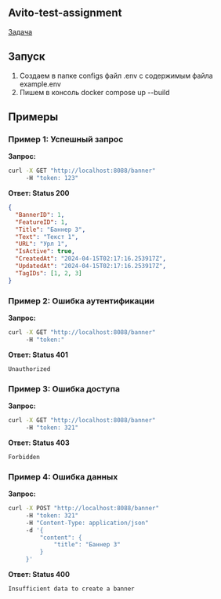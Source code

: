 ## Avito-test-assignment

[Задача](https://github.com/avito-tech/backend-trainee-assignment-2024?tab=readme-ov-file)

## Запуск
1. Создаем в папке configs файл .env с содержимым файла example.env
2. Пишем в консоль docker compose up --build

## Примеры

### Пример 1: Успешный запрос

**Запрос:**
```bash
curl -X GET "http://localhost:8088/banner"
     -H "token: 123"
```

**Ответ: Status 200**
```json
{
  "BannerID": 1,
  "FeatureID": 1,
  "Title": "Баннер 3",
  "Text": "Текст 1",
  "URL": "Урл 1",
  "IsActive": true,
  "CreatedAt": "2024-04-15T02:17:16.253917Z",
  "UpdatedAt": "2024-04-15T02:17:16.253917Z",
  "TagIDs": [1, 2, 3]
}
```

### Пример 2: Ошибка аутентификации

**Запрос:**
```bash
curl -X GET "http://localhost:8088/banner"
     -H "token:"
```

**Ответ: Status 401**
```
Unauthorized
```

### Пример 3: Ошибка доступа

**Запрос:**
```bash
curl -X GET "http://localhost:8088/banner"
     -H "token: 321"
```

**Ответ: Status 403**
```
Forbidden
```

### Пример 4: Ошибка данных

**Запрос:**
```bash
curl -X POST "http://localhost:8088/banner"
     -H "token: 321"
     -H "Content-Type: application/json"
     -d '{
         "content": {
             "title": "Баннер 3"
         }
     }'
```

**Ответ: Status 400**
```
Insufficient data to create a banner
```